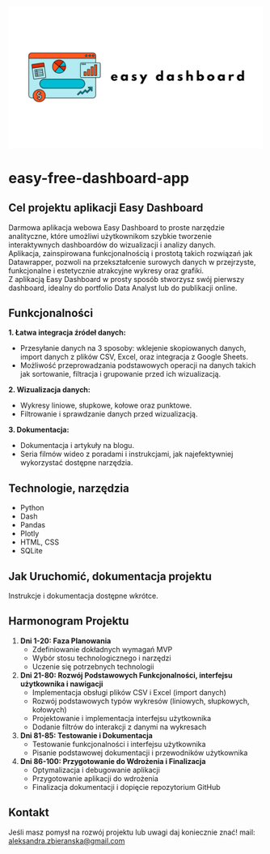  ![alt text](images/logo.png)

# easy-free-dashboard-app

## Cel projektu aplikacji Easy Dashboard ##

Darmowa aplikacja webowa Easy Dashboard to proste narzędzie analityczne, które umożliwi użytkownikom szybkie tworzenie interaktywnych dashboardów do wizualizacji i analizy danych.<br>
Aplikacja, zainspirowana funkcjonalnością i prostotą takich rozwiązań jak Datawrapper, pozwoli na przekształcenie surowych danych w przejrzyste, funkcjonalne i estetycznie atrakcyjne wykresy oraz grafiki.<br> 
Z aplikacją Easy Dashboard w prosty sposób stworzysz swój pierwszy dashboard, idealny do portfolio Data Analyst lub do publikacji online.


## Funkcjonalności 
**1. Łatwa integracja źródeł danych:**
- Przesyłanie danych na 3 sposoby: wklejenie skopiowanych danych, import danych z plików CSV, Excel, oraz integracja z Google Sheets.
- Możliwość przeprowadzania podstawowych operacji na danych takich jak sortowanie, filtracja i grupowanie przed ich wizualizacją.

**2. Wizualizacja danych:**
- Wykresy liniowe, słupkowe, kołowe oraz punktowe.
- Filtrowanie i sprawdzanie danych przed wizualizacją.

**3. Dokumentacja:**
- Dokumentacja i artykuły na blogu.
- Seria filmów wideo z poradami i instrukcjami, jak najefektywniej wykorzystać dostępne narzędzia.

## Technologie, narzędzia 

- Python
- Dash
- Pandas
- Plotly
- HTML, CSS
- SQLite

## Jak Uruchomić, dokumentacja projektu

Instrukcje i dokumentacja dostępne wkrótce.<br>

## Harmonogram Projektu

1. **Dni 1-20: Faza Planowania**
    - Zdefiniowanie dokładnych wymagań MVP
    - Wybór stosu technologicznego i narzędzi
    - Uczenie się potrzebnych technologii
2. **Dni 21-80: Rozwój Podstawowych Funkcjonalności, interfejsu użytkownika i nawigacji**
    - Implementacja obsługi plików CSV i Excel (import danych)
    - Rozwój podstawowych typów wykresów (liniowych, słupkowych, kołowych)
    - Projektowanie i implementacja interfejsu użytkownika
    - Dodanie filtrów do interakcji z danymi na wykresach
3. **Dni 81-85: Testowanie i Dokumentacja**
    - Testowanie funkcjonalności i interfejsu użytkownika
    - Pisanie podstawowej dokumentacji i przewodników użytkownika
4. **Dni 86-100: Przygotowanie do Wdrożenia i Finalizacja**
    - Optymalizacja i debugowanie aplikacji
    - Przygotowanie aplikacji do wdrożenia
    - Finalizacja dokumentacji i dopięcie repozytorium GitHub
   
## **Kontakt**

Jeśli masz pomysł na rozwój projektu lub uwagi daj koniecznie znać!
mail: aleksandra.zbieranska@gmail.com
